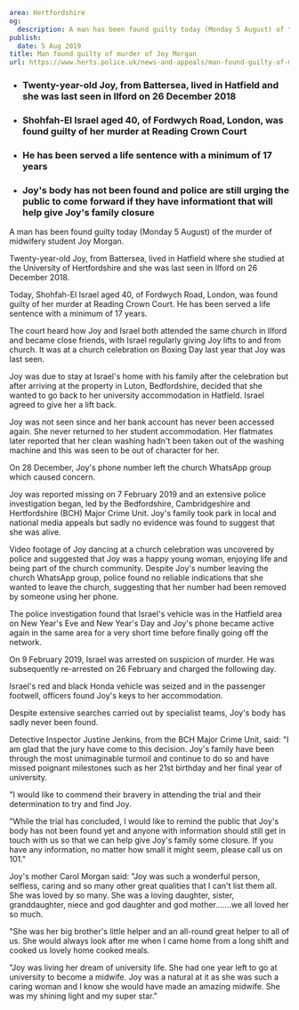 ```yaml
area: Hertfordshire
og:
  description: A man has been found guilty today (Monday 5 August) of the murder of midwifery student Joy Morgan.
publish:
  date: 5 Aug 2019
title: Man found guilty of murder of Joy Morgan
url: https://www.herts.police.uk/news-and-appeals/man-found-guilty-of-murder-of-joy-morgan-0585
```

* ### Twenty-year-old Joy, from Battersea, lived in Hatfield and she was last seen in Ilford on 26 December 2018

 * ### Shohfah-El Israel aged 40, of Fordwych Road, London, was found guilty of her murder at Reading Crown Court

 * ### He has been served a life sentence with a minimum of 17 years

 * ### Joy's body has not been found and police are still urging the public to come forward if they have informationt that will help give Joy's family closure

A man has been found guilty today (Monday 5 August) of the murder of midwifery student Joy Morgan.

Twenty-year-old Joy, from Battersea, lived in Hatfield where she studied at the University of Hertfordshire and she was last seen in Ilford on 26 December 2018.

Today, Shohfah-El Israel aged 40, of Fordwych Road, London, was found guilty of her murder at Reading Crown Court. He has been served a life sentence with a minimum of 17 years.

The court heard how Joy and Israel both attended the same church in Ilford and became close friends, with Israel regularly giving Joy lifts to and from church. It was at a church celebration on Boxing Day last year that Joy was last seen.

Joy was due to stay at Israel's home with his family after the celebration but after arriving at the property in Luton, Bedfordshire, decided that she wanted to go back to her university accommodation in Hatfield. Israel agreed to give her a lift back.

Joy was not seen since and her bank account has never been accessed again. She never returned to her student accommodation. Her flatmates later reported that her clean washing hadn't been taken out of the washing machine and this was seen to be out of character for her.

On 28 December, Joy's phone number left the church WhatsApp group which caused concern.

Joy was reported missing on 7 February 2019 and an extensive police investigation began, led by the Bedfordshire, Cambridgeshire and Hertfordshire (BCH) Major Crime Unit. Joy's family took park in local and national media appeals but sadly no evidence was found to suggest that she was alive.

Video footage of Joy dancing at a church celebration was uncovered by police and suggested that Joy was a happy young woman, enjoying life and being part of the church community. Despite Joy's number leaving the church WhatsApp group, police found no reliable indications that she wanted to leave the church, suggesting that her number had been removed by someone using her phone.

The police investigation found that Israel's vehicle was in the Hatfield area on New Year's Eve and New Year's Day and Joy's phone became active again in the same area for a very short time before finally going off the network.

On 9 February 2019, Israel was arrested on suspicion of murder. He was subsequently re-arrested on 26 February and charged the following day.

Israel's red and black Honda vehicle was seized and in the passenger footwell, officers found Joy's keys to her accommodation.

Despite extensive searches carried out by specialist teams, Joy's body has sadly never been found.

Detective Inspector Justine Jenkins, from the BCH Major Crime Unit, said: "I am glad that the jury have come to this decision. Joy's family have been through the most unimaginable turmoil and continue to do so and have missed poignant milestones such as her 21st birthday and her final year of university.

"I would like to commend their bravery in attending the trial and their determination to try and find Joy.

"While the trial has concluded, I would like to remind the public that Joy's body has not been found yet and anyone with information should still get in touch with us so that we can help give Joy's family some closure. If you have any information, no matter how small it might seem, please call us on 101."

Joy's mother Carol Morgan said: "Joy was such a wonderful person, selfless, caring and so many other great qualities that I can't list them all. She was loved by so many. She was a loving daughter, sister, granddaughter, niece and god daughter and god mother…….we all loved her so much.

"She was her big brother's little helper and an all-round great helper to all of us. She would always look after me when I came home from a long shift and cooked us lovely home cooked meals.

"Joy was living her dream of university life. She had one year left to go at university to become a midwife. Joy was a natural at it as she was such a caring woman and I know she would have made an amazing midwife. She was my shining light and my super star."
